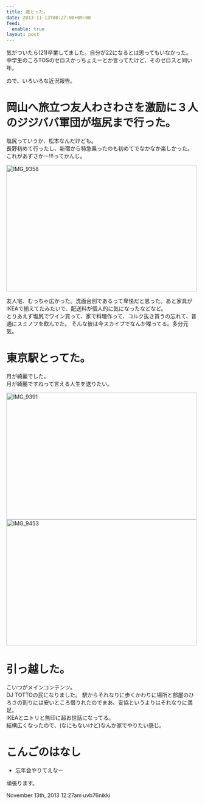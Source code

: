 ```yaml
---
title: 歳とった。
date: 2013-11-13T00:27:00+09:00
feed:
  enable: true
layout: post
---
```

<p>      気がついたら(21)卒業してました。自分が22になるとは思ってもいなかった。<br>      中学生のころTOSのゼロスかっちょえーとか言ってたけど、そのゼロスと同い年。    </p>    <p>ので、いろいろな近況報告。</p>    <h1>      岡山へ旅立つ友人わさわさを激励に３人のジジババ軍団が塩尻まで行った。    </h1>    <p>      塩尻っていうか、松本なんだけども。<br>      長野初めて行ったし、新宿から特急乗ったのも初めてでなかなか楽しかった。<br>      これがあずさかー!!!ってかんじ。    </p>    <p>      <a href="http://www.flickr.com/photos/56290428@N06/10344652826/" title="IMG_9358 by ikaruga iura, on Flickr" target="_blank"><img src="https://farm4.staticflickr.com/3701/10344652826_bf3a2d0183.jpg" width="500" height="333" alt="IMG_9358"></a>    </p>    <p>      友人宅、むっちゃ広かった。洗面台別であるって卑怯だと思った。あと家具がIKEAで揃えてたみたいで、配送料が個人的に気になったなどなど。<br>      とりあえず塩尻でワイン買って、家で料理作って、コルク抜き買うの忘れて、普通にスミノフを飲んでた。      そんな彼は今スカイプでなんか喋ってる。多分元気。    </p>    <h1>東京駅とってた。</h1>    <p>月が綺麗でした。<br>月が綺麗ですねって言える人生を送りたい。</p>    <p>      <a href="http://www.flickr.com/photos/56290428@N06/10345907513/" title="IMG_9391 by ikaruga iura, on Flickr" target="_blank"><img src="https://farm6.staticflickr.com/5480/10345907513_c725f39b4c.jpg" width="500" height="333" alt="IMG_9391"></a><br><a href="http://www.flickr.com/photos/56290428@N06/10345034444/" title="IMG_9453 by ikaruga iura, on Flickr" target="_blank"><img src="https://farm6.staticflickr.com/5524/10345034444_94b83a8651.jpg" width="500" height="333" alt="IMG_9453"></a>    </p>    <h1>引っ越した。</h1>    <p>      こいつがメインコンテンツ。<br>      DJ TOTTOの民になりました。      駅からそれなりに歩くかわりに場所と部屋のひろさの割りには安いところ借りれたのでまあ、妥協というよりはそれなりに満足。<br>      IKEAとニトリと無印に超お世話になってる。<br>      結構広くなったので、(なにもないけど)なんか家でやりたい感じ。    </p>    <h1>こんごのはなし</h1>    <ul>      <li>忘年会やりてえなー</li>    </ul>    <p>頑張ります。</p>    <div id="footer">      <span id="timestamp"> November 13th, 2013 12:27am </span>      <span class="tag">uvb76nikki</span>    </div>
